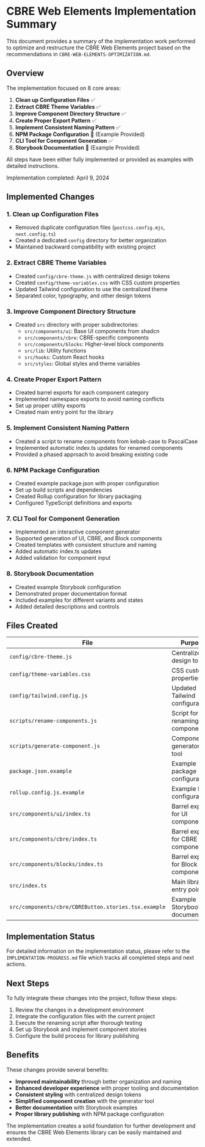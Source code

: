 # CBRE Web Elements Implementation Summary

This document provides a summary of the implementation work performed to optimize and restructure the CBRE Web Elements project based on the recommendations in `CBRE-WEB-ELEMENTS-OPTIMIZATION.md`.

## Overview

The implementation focused on 8 core areas:

1. **Clean up Configuration Files** ✅
2. **Extract CBRE Theme Variables** ✅
3. **Improve Component Directory Structure** ✅
4. **Create Proper Export Pattern** ✅
5. **Implement Consistent Naming Pattern** ✅
6. **NPM Package Configuration** 📝 (Example Provided)
7. **CLI Tool for Component Generation** ✅
8. **Storybook Documentation** 📝 (Example Provided)

All steps have been either fully implemented or provided as examples with detailed instructions.

Implementation completed: April 9, 2024

## Implemented Changes

### 1. Clean up Configuration Files

- Removed duplicate configuration files (`postcss.config.mjs`, `next.config.ts`)
- Created a dedicated `config` directory for better organization
- Maintained backward compatibility with existing project

### 2. Extract CBRE Theme Variables

- Created `config/cbre-theme.js` with centralized design tokens
- Created `config/theme-variables.css` with CSS custom properties
- Updated Tailwind configuration to use the centralized theme
- Separated color, typography, and other design tokens

### 3. Improve Component Directory Structure

- Created `src` directory with proper subdirectories:
  - `src/components/ui`: Base UI components from shadcn
  - `src/components/cbre`: CBRE-specific components
  - `src/components/blocks`: Higher-level block components
  - `src/lib`: Utility functions
  - `src/hooks`: Custom React hooks
  - `src/styles`: Global styles and theme variables

### 4. Create Proper Export Pattern

- Created barrel exports for each component category
- Implemented namespace exports to avoid naming conflicts
- Set up proper utility exports
- Created main entry point for the library

### 5. Implement Consistent Naming Pattern

- Created a script to rename components from kebab-case to PascalCase
- Implemented automatic index.ts updates for renamed components
- Provided a phased approach to avoid breaking existing code

### 6. NPM Package Configuration

- Created example package.json with proper configuration
- Set up build scripts and dependencies
- Created Rollup configuration for library packaging
- Configured TypeScript definitions and exports

### 7. CLI Tool for Component Generation

- Implemented an interactive component generator
- Supported generation of UI, CBRE, and Block components
- Created templates with consistent structure and naming
- Added automatic index.ts updates
- Added validation for component input

### 8. Storybook Documentation

- Created example Storybook configuration
- Demonstrated proper documentation format
- Included examples for different variants and states
- Added detailed descriptions and controls

## Files Created

| File | Purpose |
|------|---------|
| `config/cbre-theme.js` | Centralized design tokens |
| `config/theme-variables.css` | CSS custom properties |
| `config/tailwind.config.js` | Updated Tailwind configuration |
| `scripts/rename-components.js` | Script for renaming components |
| `scripts/generate-component.js` | Component generator CLI tool |
| `package.json.example` | Example package configuration |
| `rollup.config.js.example` | Example build configuration |
| `src/components/ui/index.ts` | Barrel exports for UI components |
| `src/components/cbre/index.ts` | Barrel exports for CBRE components |
| `src/components/blocks/index.ts` | Barrel exports for Block components |
| `src/index.ts` | Main library entry point |
| `src/components/cbre/CBREButton.stories.tsx.example` | Example Storybook documentation |

## Implementation Status

For detailed information on the implementation status, please refer to the `IMPLEMENTATION-PROGRESS.md` file which tracks all completed steps and next actions.

## Next Steps

To fully integrate these changes into the project, follow these steps:

1. Review the changes in a development environment
2. Integrate the configuration files with the current project
3. Execute the renaming script after thorough testing
4. Set up Storybook and implement component stories
5. Configure the build process for library publishing

## Benefits

These changes provide several benefits:

- **Improved maintainability** through better organization and naming
- **Enhanced developer experience** with proper tooling and documentation
- **Consistent styling** with centralized design tokens
- **Simplified component creation** with the generator tool
- **Better documentation** with Storybook examples
- **Proper library publishing** with NPM package configuration

The implementation creates a solid foundation for further development and ensures the CBRE Web Elements library can be easily maintained and extended. 